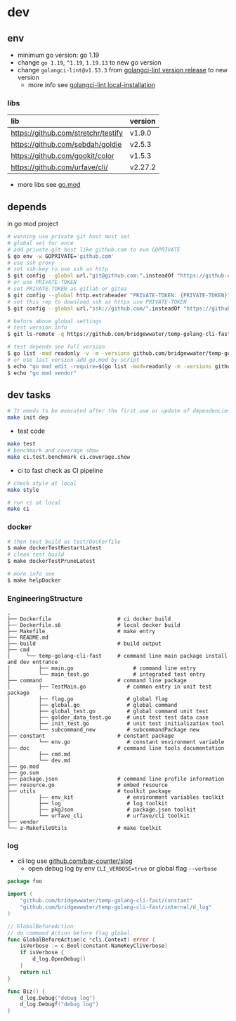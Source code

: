 # dev

## env

- minimum go version: go 1.19
- change `go 1.19`, `^1.19`, `1.19.13` to new go version
- change `golangci-lint@v1.53.3` from [golangci-lint version release](https://github.com/golangci/golangci-lint/releases) to new version
  - more info see [golangci-lint local-installation](https://golangci-lint.run/usage/install/#local-installation)

### libs

| lib                                 | version |
|:------------------------------------|:--------|
| https://github.com/stretchr/testify | v1.9.0  |
| https://github.com/sebdah/goldie    | v2.5.3  |
| https://github.com/gookit/color     | v1.5.3  |
| https://github.com/urfave/cli/      | v2.27.2 |

- more libs see [go.mod](https://github.com/bridgewwater/temp-golang-cli-fast/blob/main/go.mod)

## depends

in go mod project

```bash
# warning use private git host must set
# global set for once
# add private git host like github.com to evn GOPRIVATE
$ go env -w GOPRIVATE='github.com'
# use ssh proxy
# set ssh-key to use ssh as http
$ git config --global url."git@github.com:".insteadOf "https://github.com/"
# or use PRIVATE-TOKEN
# set PRIVATE-TOKEN as gitlab or gitea
$ git config --global http.extraheader "PRIVATE-TOKEN: {PRIVATE-TOKEN}"
# set this rep to download ssh as https use PRIVATE-TOKEN
$ git config --global url."ssh://github.com/".insteadOf "https://github.com/"

# before above global settings
# test version info
$ git ls-remote -q https://github.com/bridgewwater/temp-golang-cli-fast.git

# test depends see full version
$ go list -mod readonly -v -m -versions github.com/bridgewwater/temp-golang-cli-fast
# or use last version add go.mod by script
$ echo "go mod edit -require=$(go list -mod=readonly -m -versions github.com/bridgewwater/temp-golang-cli-fast | awk '{print $1 "@" $NF}')"
$ echo "go mod vendor"
```

## dev tasks

```bash
# It needs to be executed after the first use or update of dependencies.
make init dep
```

- test code

```bash
make test
# benchmark and coverage show
make ci.test.benchmark ci.coverage.show
```

- ci to fast check as CI pipeline

```bash
# check style at local
make style

# run ci at local
make ci
```

### docker

```bash
# then test build as test/Dockerfile
$ make dockerTestRestartLatest
# clean test build
$ make dockerTestPruneLatest

# more info see
$ make helpDocker
```

### EngineeringStructure

```
.
├── Dockerfile                     # ci docker build
├── Dockerfile.s6                  # local docker build
├── Makefile                       # make entry
├── README.md
├── build                          # build output
├── cmd
│     └── temp-golang-cli-fast     # command line main package install and dev entrance
│         ├── main.go                   # command line entry
│         └── main_test.go              # integrated test entry
├── command                        # command line package
│         ├── TestMain.go             # common entry in unit test package
│         ├── flag.go                 # global flag
│         ├── global.go               # global command
│         ├── global_test.go          # global command unit test
│         ├── golder_data_test.go     # unit test test data case
│         ├── init_test.go            # unit test initialization tool
│         └── subcommand_new          # subcommandPackage new
├── constant                       # constant package 
│         └── env.go                  # constant environment variable
├── doc                            # command line tools documentation
│         ├── cmd.md
│         └── dev.md
├── go.mod
├── go.sum
├── package.json                   # command line profile information
├── resource.go                    # embed resource 
├── utils                          # toolkit package
│         ├── env_kit                 # environment variables toolkit
│         ├── log                     # log toolkit
│         ├── pkgJson                 # package.json toolkit
│         └── urfave_cli              # urfave/cli toolkit
├── vendor
└── z-MakefileUtils                # make toolkit

```

### log

- cli log use [github.com/bar-counter/slog](https://github.com/bar-counter/slog)
    - open debug log by env `CLI_VERBOSE=true` or global flag `--verbose`

```go
package foo

import (
	"github.com/bridgewwater/temp-golang-cli-fast/constant"
	"github.com/bridgewwater/temp-golang-cli-fast/internal/d_log"
)

// GlobalBeforeAction
// do command Action before flag global.
func GlobalBeforeAction(c *cli.Context) error {
	isVerbose := c.Bool(constant.NameKeyCliVerbose)
	if isVerbose {
		d_log.OpenDebug()
	}
	return nil
}

func Biz() {
	d_log.Debug("debug log")
	d_log.Debugf("debug log")
}

```